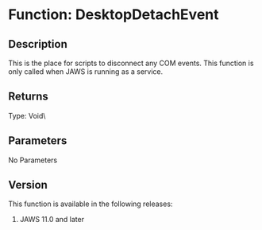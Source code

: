 # Function: DesktopDetachEvent

## Description

This is the place for scripts to disconnect any COM events. This
function is only called when JAWS is running as a service.

## Returns

Type: Void\

## Parameters

No Parameters

## Version

This function is available in the following releases:

1.  JAWS 11.0 and later
